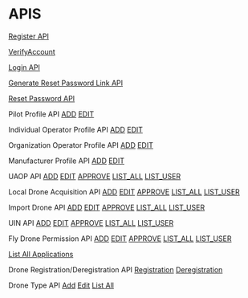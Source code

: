 # APIS

[Register API](apis/register.md)

[VerifyAccount](apis/verifyAccountEmail.md)

[Login API](apis/login.md)

[Generate Reset Password Link API](apis/generateResetPasswordLink.md)

[Reset Password API](apis/resetPassword.md)

Pilot Profile API
[ADD](apis/pilotProfileAdd.md)
[EDIT](apis/pilotProfileEdit.md)

Individual Operator Profile API
[ADD](apis/individualOperatorAdd.md)
[EDIT](apis/individualOperatorEdit.md)

Organization Operator Profile API
[ADD](apis/orgOperatorAdd.md)
[EDIT](apis/orgOperatorEdit.md)

Manufacturer Profile API
[ADD](apis/manufacturerProfileAdd.md)
[EDIT](apis/manufacturerProfileEdit.md)

UAOP API
[ADD](apis/uaopAdd.md)
[EDIT](apis/uaopEdit.md)
[APPROVE](apis/uaopApprove.md)
[LIST_ALL](apis/uaopListAll.md)
[LIST_USER](apis/uaopListUser.md)


Local Drone Acquisition API
[ADD](apis/localAcquisitionAdd.md)
[EDIT](apis/localAcquisitionEdit.md)
[APPROVE](apis/localAcquisitionApprove.md)
[LIST_ALL](apis/localAcquisitionListAll.md)
[LIST_USER](apis/localAcquisitionListUser.md)


Import Drone API
[ADD](apis/importDroneAdd.md)
[EDIT](apis/importDroneEdit.md)
[APPROVE](apis/importDroneApprove.md)
[LIST_ALL](apis/importDroneListAll.md)
[LIST_USER](apis/importDroneListUser.md)

UIN API
[ADD](apis/uinAdd.md)
[EDIT](apis/uinEdit.md)
[APPROVE](apis/uinApprove.md)
[LIST_ALL](apis/uinListAll.md)
[LIST_USER](apis/uinListUser.md)

Fly Drone Permission API
[ADD](apis/flyDronePermissionAdd.md)
[EDIT](apis/flyDronePermissionEdit.md)
[APPROVE](apis/flyDronePermissionApprove.md)
[LIST_ALL](apis/flyDronePermissionListAll.md)
[LIST_USER](apis/flyDronePermissionListUser.md)

[List All Applications](apis/applicationsListAll.md)

Drone Registration/Deregistration API
[Registration](apis/droneDeviceRegister.md)
[Deregistration](apis/droneDeviceDeregister.md)

Drone Type API
[Add](apis/droneTypeAdd.md)
[Edit](apis/droneTypeEdit.md)
[List All](apis/droneTypeListAll.md)





